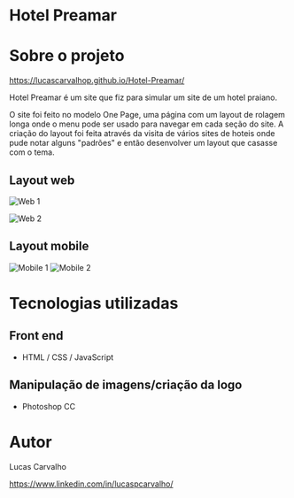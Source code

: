 # Hotel Preamar

# Sobre o projeto

https://lucascarvalhop.github.io/Hotel-Preamar/

Hotel Preamar é um site que fiz para simular um site de um hotel praiano.

O site foi feito no modelo One Page, uma página com um layout de rolagem longa onde o menu pode ser usado para navegar em cada seção do site.
A criação do layout foi feita através da visita de vários sites de hoteis onde pude notar alguns "padrões" e então desenvolver um layout que casasse com o tema.

## Layout web
![Web 1](https://user-images.githubusercontent.com/88468443/134826849-e28997de-7849-4fc3-abdc-a818edd2b62d.png)

![Web 2](https://user-images.githubusercontent.com/88468443/134827524-3c11eb29-d8d7-4e08-85b0-1d160b6af65c.png)


## Layout mobile
![Mobile 1](https://user-images.githubusercontent.com/88468443/134827596-632ce279-9a2e-4429-8229-290694ab2fb3.png) ![Mobile 2](https://user-images.githubusercontent.com/88468443/134827626-90ca2019-c6e0-4866-a310-3a21b1c03c68.png)

# Tecnologias utilizadas
## Front end
- HTML / CSS / JavaScript
## Manipulação de imagens/criação da logo
- Photoshop CC

# Autor

Lucas Carvalho

https://www.linkedin.com/in/lucaspcarvalho/
